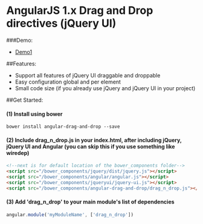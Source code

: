 AngularJS 1.x Drag and Drop directives (jQuery UI)
=====================
###Demo:

* [Demo1](https://rawgit.com/kshutkin/drag_n_drop/master/demo1/index.html)

##Features:

* Support all features of jQuery UI draggable and droppable
* Easy configuration global and per element
* Small code size (if you already use jQuery and jQuery UI in your project)

##Get Started:
 
#### (1) Install using bower

    bower install angular-drag-and-drop --save

#### (2) Include drag_n_drop.js in your index.html, after including jQuery, jQuery UI and Angular (you can skip this if you use something like wiredep)

```html
<!--next is for default location of the bower_components folder-->
<script src="/bower_components/jquery/dist/jquery.js"></script>
<script src="/bower_components/angular/angular.js"></script>
<script src="/bower_components/jqueryui/jquery-ui.js"></script>
<script src="/bower_components/angular-drag-and-drop/drag_n_drop.js"></script>
```

#### (3) Add 'drag_n_drop' to your main module's list of dependencies

```javascript
angular.module('myModuleName', ['drag_n_drop'])
```
